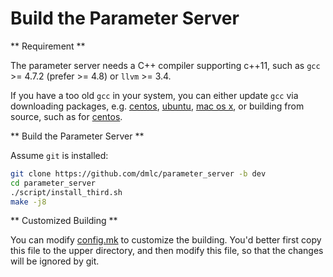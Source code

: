 # Build the Parameter Server

** Requirement **

The parameter server needs a C++ compiler supporting c++11, such as `gcc` >=
4.7.2 (prefer >= 4.8) or `llvm` >= 3.4.

If you have a too old `gcc` in your system, you can either update `gcc` via downloading
packages, e.g. [centos](http://linux.web.cern.ch/linux/devtoolset/),
[ubuntu](http://ubuntuhandbook.org/index.php/2013/08/install-gcc-4-8-via-ppa-in-ubuntu-12-04-13-04/),
[mac os x](http://hpc.sourceforge.net/), or building from source, such as for
[centos](http://www.codersvoice.com/a/webbase/install/08/202014/131.html).

** Build the Parameter Server **

Assume `git` is installed:

```bash
git clone https://github.com/dmlc/parameter_server -b dev
cd parameter_server
./script/install_third.sh
make -j8
```

** Customized Building **

You can modify [config.mk](config.mk) to customize the building. You'd better
first copy this file to the upper directory, and then modify this file, so that
the changes will be ignored by git.
